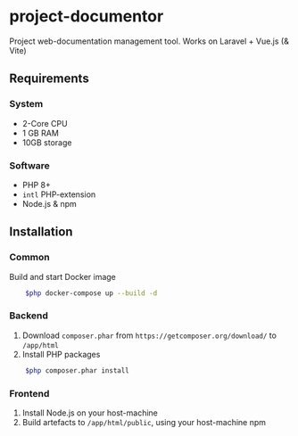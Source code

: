 # project-documentor
Project web-documentation management tool. Works on Laravel + Vue.js (&amp; Vite)

## Requirements
### System
* 2-Core CPU
* 1 GB RAM
* 10GB storage

### Software
* PHP 8+
* `intl` PHP-extension
* Node.js & npm

## Installation
### Common
Build and start Docker image
```sh
    $php docker-compose up --build -d
```

### Backend
1. Download `composer.phar` from `https://getcomposer.org/download/` to `/app/html`
2. Install PHP packages
```sh
    $php composer.phar install
```

### Frontend
1. Install Node.js on your host-machine
2. Build artefacts to `/app/html/public`, using your host-machine npm
